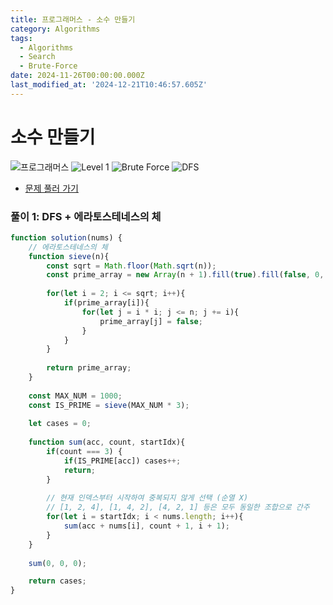 ```yaml
---
title: 프로그래머스 - 소수 만들기
category: Algorithms
tags:
  - Algorithms
  - Search
  - Brute-Force
date: 2024-11-26T00:00:00.000Z
last_modified_at: '2024-12-21T10:46:57.605Z'
---
```


# 소수 만들기

<img src="https://img.shields.io/badge/-프로그래머스-1e2a3c" alt="프로그래머스"/> <img src="https://img.shields.io/badge/-Level 1-blue" alt="Level 1"/> <img src="https://img.shields.io/badge/-Brute Force-midnightblue" alt="Brute Force"/>  <img src="https://img.shields.io/badge/-DFS-crimson" alt="DFS"/> 

- [문제 풀러 가기](https://school.programmers.co.kr/learn/courses/30/lessons/12977)

### 풀이 1: DFS + 에라토스테네스의 체 

```js
function solution(nums) {
    // 에라토스테네스의 체 
    function sieve(n){
        const sqrt = Math.floor(Math.sqrt(n));
        const prime_array = new Array(n + 1).fill(true).fill(false, 0, 2);  
        
        for(let i = 2; i <= sqrt; i++){
            if(prime_array[i]){
                for(let j = i * i; j <= n; j += i){
                    prime_array[j] = false;
                }
            }
        }
        
        return prime_array;
    }
    
    const MAX_NUM = 1000;
    const IS_PRIME = sieve(MAX_NUM * 3);   
    
    let cases = 0;
    
    function sum(acc, count, startIdx){
        if(count === 3) {
            if(IS_PRIME[acc]) cases++;
            return;
        }
        
        // 현재 인덱스부터 시작하여 중복되지 않게 선택 (순열 X)        
        // [1, 2, 4], [1, 4, 2], [4, 2, 1] 등은 모두 동일한 조합으로 간주
        for(let i = startIdx; i < nums.length; i++){
            sum(acc + nums[i], count + 1, i + 1);
        }
    }
    
    sum(0, 0, 0);

    return cases;
}
```
